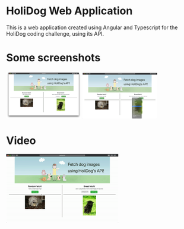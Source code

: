 # HoliDog Web Application

This is a web application created using Angular and Typescript for the HoliDog coding challenge, using its API.

# Some screenshots

<span>
  <img src="screenshots/Screen Shot 2018-12-16 at 20.32.26.png" width="40%">
  <img src="screenshots/Screen Shot 2018-12-16 at 20.32.39.png" width="40%">
</span>

# Video

<img src="screenshots/ezgif-4-cb9bcd2f947e.gif" width="60%">
